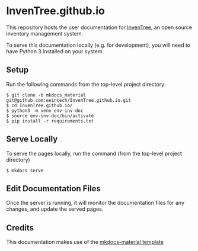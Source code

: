 # InvenTree.github.io

This repository hosts the user documentation for [InvenTree](https://github.com/inventree/inventree), an open source inventory management system. 

To serve this documentation locally (e.g. for development), you will need to have Python 3 installed on your system.

## Setup

Run the following commands from the top-level project directory:

```
$ git clone -b mkdocs_material git@github.com:eeintech/InvenTree.github.io.git
$ cd InvenTree.github.io/
$ python3 -m venv env-inv-doc
$ source env-inv-doc/bin/activate
$ pip install -r requirements.txt
```

## Serve Locally

To serve the pages locally, run the command (from the top-level project directory)

```
$ mkdocs serve
``` 

## Edit Documentation Files

Once the server is running, it will monitor the documentation files for any changes, and update the served pages.

## Credits

This documentation makes use of the [mkdocs-material template](https://github.com/squidfunk/mkdocs-material)
